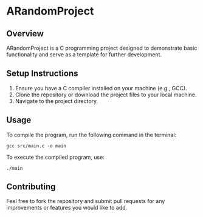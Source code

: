 # ARandomProject

## Overview
ARandomProject is a C programming project designed to demonstrate basic functionality and serve as a template for further development. 

## Setup Instructions
1. Ensure you have a C compiler installed on your machine (e.g., GCC).
2. Clone the repository or download the project files to your local machine.
3. Navigate to the project directory.

## Usage
To compile the program, run the following command in the terminal:

```
gcc src/main.c -o main
```

To execute the compiled program, use:

```
./main
```

## Contributing
Feel free to fork the repository and submit pull requests for any improvements or features you would like to add.